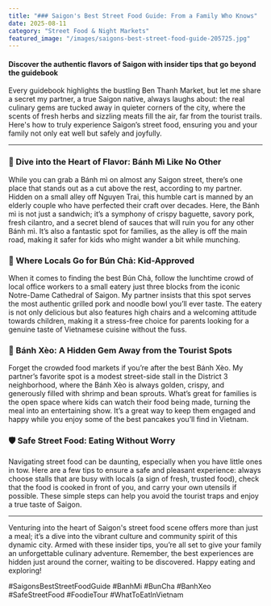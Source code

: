 ```yaml
---
title: "### Saigon's Best Street Food Guide: From a Family Who Knows"
date: 2025-08-11
category: "Street Food & Night Markets"
featured_image: "/images/saigons-best-street-food-guide-205725.jpg"
---
```


#### Discover the authentic flavors of Saigon with insider tips that go beyond the guidebook

Every guidebook highlights the bustling Ben Thanh Market, but let me share a secret my partner, a true Saigon native, always laughs about: the real culinary gems are tucked away in quieter corners of the city, where the scents of fresh herbs and sizzling meats fill the air, far from the tourist trails. Here's how to truly experience Saigon’s street food, ensuring you and your family not only eat well but safely and joyfully.

---

### 🍲 Dive into the Heart of Flavor: Bánh Mì Like No Other

While you can grab a Bánh mì on almost any Saigon street, there’s one place that stands out as a cut above the rest, according to my partner. Hidden on a small alley off Nguyen Trai, this humble cart is manned by an elderly couple who have perfected their craft over decades. Here, the Bánh mì is not just a sandwich; it’s a symphony of crispy baguette, savory pork, fresh cilantro, and a secret blend of sauces that will ruin you for any other Bánh mì. It’s also a fantastic spot for families, as the alley is off the main road, making it safer for kids who might wander a bit while munching.

### 🥢 Where Locals Go for Bún Chả: Kid-Approved

When it comes to finding the best Bún Chả, follow the lunchtime crowd of local office workers to a small eatery just three blocks from the iconic Notre-Dame Cathedral of Saigon. My partner insists that this spot serves the most authentic grilled pork and noodle bowl you’ll ever taste. The eatery is not only delicious but also features high chairs and a welcoming attitude towards children, making it a stress-free choice for parents looking for a genuine taste of Vietnamese cuisine without the fuss.

### 🥘 Bánh Xèo: A Hidden Gem Away from the Tourist Spots

Forget the crowded food markets if you’re after the best Bánh Xèo. My partner’s favorite spot is a modest street-side stall in the District 3 neighborhood, where the Bánh Xèo is always golden, crispy, and generously filled with shrimp and bean sprouts. What’s great for families is the open space where kids can watch their food being made, turning the meal into an entertaining show. It’s a great way to keep them engaged and happy while you enjoy some of the best pancakes you’ll find in Vietnam.

### 🛡️ Safe Street Food: Eating Without Worry

Navigating street food can be daunting, especially when you have little ones in tow. Here are a few tips to ensure a safe and pleasant experience: always choose stalls that are busy with locals (a sign of fresh, trusted food), check that the food is cooked in front of you, and carry your own utensils if possible. These simple steps can help you avoid the tourist traps and enjoy a true taste of Saigon.

---

Venturing into the heart of Saigon's street food scene offers more than just a meal; it’s a dive into the vibrant culture and community spirit of this dynamic city. Armed with these insider tips, you’re all set to give your family an unforgettable culinary adventure. Remember, the best experiences are hidden just around the corner, waiting to be discovered. Happy eating and exploring!

#SaigonsBestStreetFoodGuide #BanhMi #BunCha #BanhXeo #SafeStreetFood #FoodieTour #WhatToEatInVietnam